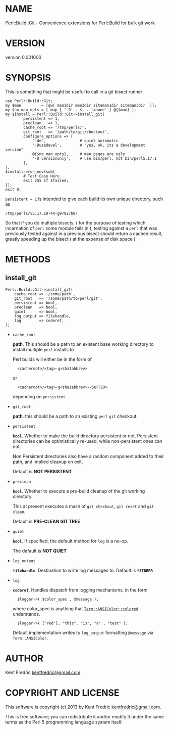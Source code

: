 # NAME

Perl::Build::Git - Convenience extensions for Perl::Build for bulk git work

# VERSION

version 0.001000

# SYNOPSIS

This is something that might be useful to call in a git bisect runner

    use Perl::Build::Git;
    my $man         = [qw( man1dir man3dir siteman1dir siteman3dir  )];
    my $no_man_opts = [ map { '-D' . $_ . '=none' } @{$man} ];
    my $install = Perl::Build::Git->install_git(
            persistent => 1,
            preclean   => 1,
            cache_root => '/tmp/perls/',
            git_root   => '/path/to/git/checkout',
            configure_options => [
                '-de',               # quiet automatic
                '-Dusedevel',        # "yes, ok, its a development version"
                @{$no_man_opts},     # man pages are ugly
                '-U versiononly',    # use bin/perl, not bin/perl5.17.1
            ],
    );
    $install->run_env(sub{
            # Test Case Here
            exit 255 if $failed;
    });
    exit 0;

`persistent = 1`  is intended to give each build its own unique directory, such as

    /tmp/perls/v5.17.10-44-g97927b0/

So that if you do multiple bisects, ( for the purpose of testing which incarnation of `perl` some module fails in ), testing against a `perl` that was previously tested against in a previous bisect should return a cached result, greatly speeding up the bisect ( at the expense of disk space ).

# METHODS

## install\_git

    Perl::Build::Git->install_git(
        cache_root => '/some/path',
        git_root   => '/some/path/to/perl/git',
        persistent => bool,
        preclean   => bool,
        quiet      => bool,
        log_output => filehandle,
        log        => coderef,
    );

- `cache_root`

    __path__. This should be a path to an existent base working directory to install multiple `perl` installs to

    Perl builds will either be in the form of

        <cacheroot>/<tag>-g<sha1abbrev>

    or

        <cacheroot>/<tag>-g<sha1abbrev>-<SUFFIX>

    depending on `persistent`

- `git_root`

    __path__. this should be a path to an existing `perl` `git` checkout.

- `persistent`

    __`bool`__. Whether to make the build directory persistent or not. Persistent directories can be optimistically re-used, while non-persistent ones can not.

    Non Persistent directories also have a random component added to their path, and implied cleanup on exit.

    Default is __NOT PERSISTENT__

- `preclean`

    __`bool`__. Whether to execute a pre-build cleanup of the git working directory.

    This at present executes a mash of `git checkout`, `git reset` and `git clean`.

    Default is __PRE-CLEAN GIT TREE__

- `quiet`

    __`bool`__. If specified, the default method for `log` is a no-op.

    The default is __NOT QUIET__

- `log_output`

    __`filehandle`__. Destination to write log messages to. Default is __`*STDERR`__

- `log`

    __`coderef`__. Handles dispatch from logging mechanisms, in the form

        $logger->( $color_spec , @message );

    where color\_spec is anything that [`Term::ANSIColor::colored`](http://search.cpan.org/perldoc?Term::ANSIColor::colored) understands.

        $logger->( ['red'], "this", "is", "a" , "test" );

    Default implementation writes to `log_output` formatting `@message` via `Term::ANSIColor`.

# AUTHOR

Kent Fredric <kentfredric@gmail.com>

# COPYRIGHT AND LICENSE

This software is copyright (c) 2013 by Kent Fredric <kentfredric@gmail.com>.

This is free software; you can redistribute it and/or modify it under
the same terms as the Perl 5 programming language system itself.
